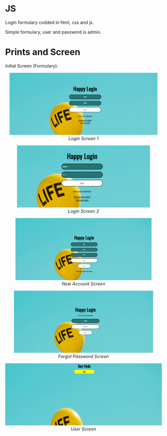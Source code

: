 # JS


Login formulary codded in html, css and js.


Simple formulary, user and password is admin.


# Prints and Screen


Initial Screen (Formulary):


<p align="center">
  <img height=200 src="/img/Screenshot_1.png" >
  <br>
  <i>Login Screen 1</i>
</p>


<p align="center">
  <img height=200 src="/img/Screenshot_2.png" >
  <br>
  <i>Login Screen 2</i>
</p>


<p align="center">
  <img height=200 src="/img/Screenshot_3.png" >
  <br>
  <i>New Account Screen</i>
</p>


<p align="center">
  <img height=200 src="/img/Screenshot_4.png" >
  <br>
  <i>Forgot Password Screen</i>
</p>


<p align="center">
  <img height=200 src="/img/Logged.png" >
  <br>
  <i>User Screen</i>
</p>